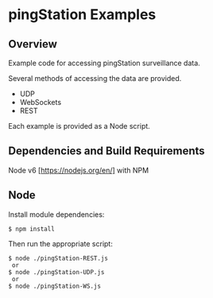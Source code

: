 # pingStation Examples

## Overview

Example code for accessing pingStation surveillance data.

Several methods of accessing the data are provided.
* UDP
* WebSockets
* REST

Each example is provided as a Node script.

## Dependencies and Build Requirements

Node v6 [https://nodejs.org/en/] with NPM

## Node
Install module dependencies:
```
$ npm install
```
Then run the appropriate script:
```
$ node ./pingStation-REST.js
 or
$ node ./pingStation-UDP.js
 or
$ node ./pingStation-WS.js
```

